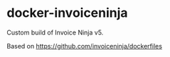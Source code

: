 # docker-invoiceninja

Custom build of Invoice Ninja v5.

Based on https://github.com/invoiceninja/dockerfiles
